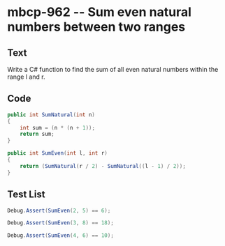 # mbcp-962 -- Sum even natural numbers between two ranges

## Text

Write a C# function to find the sum of all even natural numbers within the range l and r.

## Code

```csharp
public int SumNatural(int n) 
{ 
    int sum = (n * (n + 1)); 
    return sum; 
} 

public int SumEven(int l, int r) 
{ 
    return (SumNatural(r / 2) - SumNatural((l - 1) / 2)); 
}
```

## Test List

```csharp
Debug.Assert(SumEven(2, 5) == 6);
```

```csharp
Debug.Assert(SumEven(3, 8) == 18);
```

```csharp
Debug.Assert(SumEven(4, 6) == 10);
```
